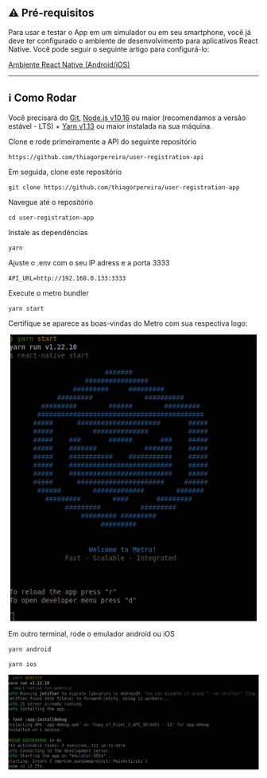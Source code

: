 ## :warning: Pré-requisitos

Para usar e testar o App em um simulador ou em seu smartphone, você já deve ter configurado o ambiente de desenvolvimento para aplicativos React Native. Você pode seguir o seguinte artigo para configurá-lo:

[Ambiente React Native (Android/iOS)](http://react-native.rocketseat.dev/)

---

## :information_source: Como Rodar

Você precisará do [Git](https://git-scm.com), [Node.js v10.16][nodejs] ou maior (recomendamos a versão estável - LTS) + [Yarn v1.13][yarn] ou maior instalada na sua máquina.

Clone e rode primeiramente a API do seguinte repositório

```console
https://github.com/thiagorpereira/user-registration-api
```

Em seguida, clone este repositório

```console
git clone https://github.com/thiagorpereira/user-registration-app
```

Navegue até o repositório

```console
cd user-registration-app
```

Instale as dependências

```console
yarn
```

Ajuste o .env com o seu IP adress e a porta 3333

```console
API_URL=http://192.168.0.133:3333
```

Execute o metro bundler

```console
yarn start
```

Certifique se aparece as boas-vindas do Metro com sua respectiva logo:

<div align="center"><img src=".github/metro.png" alt="drawing" /></div>

Em outro terminal, rode o emulador android ou iOS

```console
yarn android
```

```console
yarn ios
```

<div align="center"><img src=".github/emulador.png" alt="drawing" /></div>

[nodejs]: https://nodejs.org/
[yarn]: https://yarnpkg.com/
